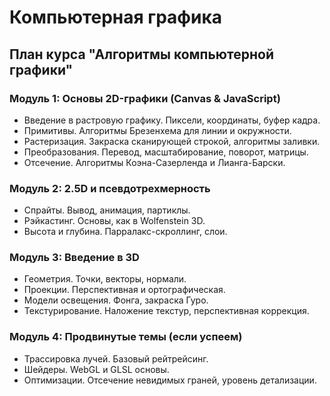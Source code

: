 # Компьютерная графика

## План курса "Алгоритмы компьютерной графики"

### Модуль 1: Основы 2D-графики (Canvas & JavaScript)

* Введение в растровую графику. Пиксели, координаты, буфер кадра.
* Примитивы. Алгоритмы Брезенхема для линии и окружности.
* Растеризация. Закраска сканирующей строкой, алгоритмы заливки.
* Преобразования. Перевод, масштабирование, поворот, матрицы.
* Отсечение. Алгоритмы Коэна-Сазерленда и Лианга-Барски.

### Модуль 2: 2.5D и псевдотрехмерность

* Спрайты. Вывод, анимация, партиклы.
* Рэйкастинг. Основы, как в Wolfenstein 3D.
* Высота и глубина. Парралакс-скроллинг, слои.

### Модуль 3: Введение в 3D

* Геометрия. Точки, векторы, нормали.
* Проекции. Перспективная и ортографическая.
* Модели освещения. Фонга, закраска Гуро.
* Текстурирование. Наложение текстур, перспективная коррекция.


### Модуль 4: Продвинутые темы (если успеем)

* Трассировка лучей. Базовый рейтрейсинг.
* Шейдеры. WebGL и GLSL основы.
* Оптимизации. Отсечение невидимых граней, уровень детализации.
